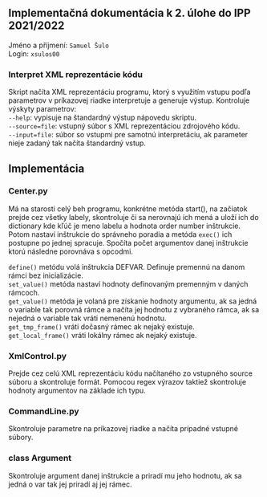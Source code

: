 ## Implementačná dokumentácia k 2. úlohe do IPP 2021/2022
Jméno a příjmení: `Samuel Šulo`  
Login: `xsulos00`

### Interpret XML reprezentácie kódu
Skript načíta XML reprezentáciu programu, ktorý s využitím vstupu podľa parametrov v príkazovej riadke interpretuje a generuje výstup.
Kontroluje výskyty parametrov:  
``--help``: vypisuje na štandardný výstup nápovedu skriptu.  
``--source=file``: vstupný súbor s XML reprezentáciou zdrojového kódu.  
``--input=file``: súbor so vstupmi pre samotnú interpretáciu, ak parameter nieje zadaný tak načíta štandardný vstup.  

## Implementácia
### Center.py
Má na starosti celý beh programu, konkrétne metóda start(), na začiatok prejde cez všetky labely, skontroluje či sa nerovnajú ich mená 
a uloží ich do dictionary kde kľúč je meno labelu a hodnota order number inštrukcie. Potom nastaví inštrukcie do správneho poradia a 
metóda `exec()` ich postupne po jednej spracuje. Spočíta počet argumentov danej inštrukcie ktorú následne porovnáva s opcodmi.

```define()``` metódu volá inštrukcia DEFVAR. Definuje premennú na danom rámci bez inicializácie.  
```set_value()``` metóda nastaví hodnoty definovaným premenným v daných rámcoch.  
```get_value()``` metóda je volaná pre získanie hodnoty argumentu, ak sa jedná o variable tak porovná rámce a načíta jej hodnotu z 
vybraného rámca, ak sa nejedná o variable tak vráti nemenenú hodnotu.  
```get_tmp_frame()``` vráti dočasný rámec ak nejaký existuje.  
```get_local_frame()``` vráti lokálny rámec ak nejaký existuje.  

### XmlControl.py
Prejde cez celú XML reprezentáciu kódu načítaného zo vstupného source súboru a skontroluje formát. Pomocou regex výrazov taktiež skontroluje hodnoty 
argumentov na základe ich typu.

### CommandLine.py
Skontroluje parametre na príkazovej riadke a načíta prípadné vstupné súbory.

### class Argument
Skontroluje argument danej inštrukcie a priradí mu jeho hodnotu, ak sa jedná o var tak jej priradí aj jej rámec.

